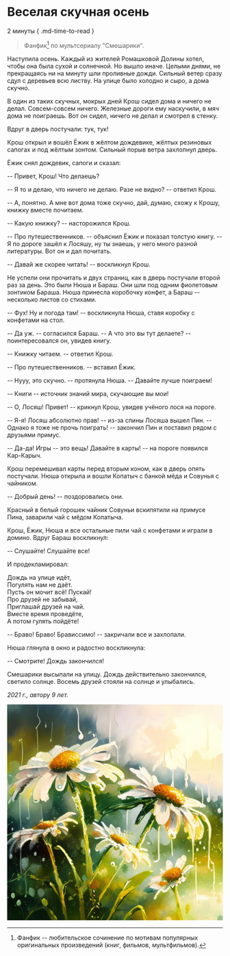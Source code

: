 # Веселая скучная осень

2 минуты
{ .md-time-to-read }

> Фанфик[^1] по мультсериалу "Смешарики".

[^1]: Фанфик -- любительское сочинение по мотивам популярных оригинальных произведений (книг, фильмов, мультфильмов).

Наступила осень. Каждый из жителей Ромашковой Долины хотел, чтобы она была сухой и солнечной. Но вышло иначе. Целыми днями, не прекращаясь ни на минуту шли проливные дожди. Сильный ветер сразу сдул с деревьев всю листву. На улице было холодно и сыро, а дома скучно.

В один из таких скучных, мокрых дней Крош сидел дома и ничего не делал. Совсем-совсем ничего. Железные дороги ему наскучили, в мяч дома не поиграешь. Вот он сидел, ничего не делал и смотрел в стенку. 

Вдруг в дверь постучали: тук, тук!

Крош открыл и вошёл Ёжик в жёлтом дождевике, жёлтых резиновых сапогах и под жёлтым зонтом. Сильный порыв ветра захлопнул дверь.

Ёжик снял дождевик, сапоги и сказал:

-- Привет, Крош! Что делаешь?

-- Я то и делаю, что ничего не делаю. Разе не видно? -- ответил Крош. 

-- А, понятно. А мне вот дома тоже скучно, дай, думаю, схожу к Крошу, книжку вместе почитаем.

-- Какую книжку? -- насторожился Крош.

-- Про путешественников. -- объяснил Ёжик и показал толстую книгу. -- Я по дороге зашёл к Лосяшу, ну ты знаешь, у него много разной литературы. Вот он и дал почитать.

-- Давай же скорее читать! -- воскликнул Крош.

Не успели они прочитать и двух страниц, как в дверь постучали второй раз за день. Это были Нюша и Бараш. Они шли под одним фиолетовым зонтиком Бараша. Нюша принесла коробочку конфет, а Бараш -- несколько листов со стихами. 

-- Фух! Ну и погода там! -- воскликнула Нюша, ставя коробку с конфетами на стол.

-- Да уж. -- согласился Бараш. -- А что это вы тут делаете? -- поинтересовался он, увидев книгу.

-- Книжку читаем. -- ответил Крош.

-- Про путешественников. -- вставил Ёжик.

-- Нууу, это скучно. -- протянула Нюша. -- Давайте лучше поиграем! 

-- Книги -- источник знаний мира, скучающие вы мои!

-- О, Лосяш! Привет! -- крикнул Крош, увидев учёного лося на пороге.

-- Я-я! Лосяш абсолютно прав! -- из-за спины Лосяша вышел Пин. -- Однако я тоже не прочь поиграть! -- закончил Пин и поставил рядом с друзьями примус.

-- Да-да! Игры -- это вещь! Давайте в карты! -- на пороге появился Кар-Карыч. 

Крош перемешивал карты перед вторым коном, как в дверь опять постучали. Нюша открыла и вошли Копатыч с банкой мёда и Совунья с чайником.

-- Добрый день! -- поздоровались они.

Красный в белый горошек чайник Совуньи вскипятили на примусе Пина, заварили чай с мёдом Копатыча.

Крош, Ёжик, Нюша и все остальные пили чай с конфетами и играли в домино. Вдруг Бараш воскликнул:

-- Слушайте! Слушайте все! 

И продекламировал:

Дождь на улице идёт,  
Погулять нам не даёт.  
Пусть он мочит всё! Пускай!  
Про друзей не забывай,  
Приглашай друзей на чай.  
Вместе время проведёте,  
А потом гулять пойдёте!

-- Браво! Браво! Брависсимо! -- закричали все и захлопали.

Нюша глянула в окно и радостно воскликнула: 

-- Смотрите! Дождь закончился!

Смешарики высыпали на улицу. Дождь действительно закончился, светило солнце. Восемь друзей стояли на солнце и улыбались.

*2021 г., автору 9 лет.*

![Весёлая скучная осень](../images/smeshariki.jpg)
